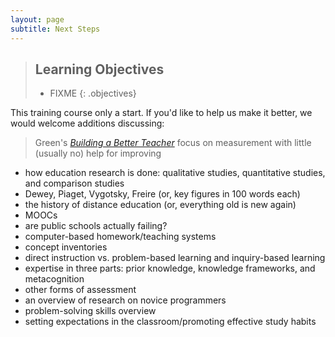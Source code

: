 ```yaml
---
layout: page
subtitle: Next Steps
---
```

> ## Learning Objectives
>
> * FIXME
{: .objectives}

This training course only a start.
If you'd like to help us make it better,
we would welcome additions discussing:

> Green's *[Building a Better Teacher](http://www.amazon.com/Building-Better-Teacher-Teaching-Everyone/dp/0393351084/)*
> focus on measurement with little (usually no) help for improving

*   how education research is done: qualitative studies, quantitative studies, and comparison studies
*   Dewey, Piaget, Vygotsky, Freire (or, key figures in 100 words each)
*   the history of distance education (or, everything old is new again)
*   MOOCs
*   are public schools actually failing?
*   computer-based homework/teaching systems
*   concept inventories
*   direct instruction vs. problem-based learning and inquiry-based learning
*   expertise in three parts: prior knowledge, knowledge frameworks, and metacognition
*   other forms of assessment
*   an overview of research on novice programmers
*   problem-solving skills overview
*   setting expectations in the classroom/promoting effective study habits
